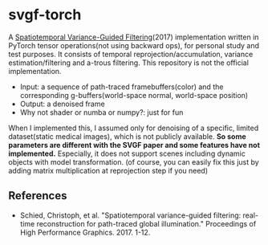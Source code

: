 # svgf-torch

A [Spatiotemporal Variance-Guided Filtering](https://research.nvidia.com/publication/2017-07_spatiotemporal-variance-guided-filtering-real-time-reconstruction-path-traced)(2017) implementation written in PyTorch tensor operations(not using backward ops), for personal study and test purposes. It consists of temporal reprojection/accumulation, variance estimation/filtering and a-trous filtering. This repository is not the official implementation.

- Input: a sequence of path-traced framebuffers(color) and the corresponding g-buffers(world-space normal, world-space position)
- Output: a denoised frame
- Why not shader or numba or numpy?: just for fun

When I implemented this, I assumed only for denoising of a specific, limited dataset(static medical images), which is not publicly available. **So some parameters are different with the SVGF paper and some features have not implemented.** Especially, it does not support scenes including dynamic objects with model transformation. (of course, you can easily fix this just by adding matrix multiplication at reprojection step if you need)

## References

- Schied, Christoph, et al. "Spatiotemporal variance-guided filtering: real-time reconstruction for path-traced global illumination." Proceedings of High Performance Graphics. 2017. 1-12.
